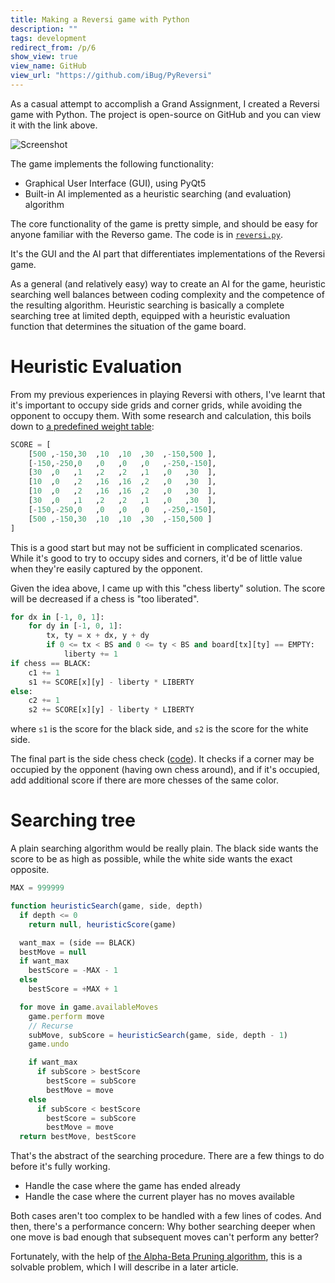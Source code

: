 ```yaml
---
title: Making a Reversi game with Python
description: ""
tags: development
redirect_from: /p/6
show_view: true
view_name: GitHub
view_url: "https://github.com/iBug/PyReversi"
---
```


As a casual attempt to accomplish a Grand Assignment, I created a Reversi game with Python. The project is open-source on GitHub and you can view it with the link above.

![Screenshot](https://user-images.githubusercontent.com/7273074/39672148-558d8104-5157-11e8-9a48-040459eb8d89.png)

The game implements the following functionality:

- Graphical User Interface (GUI), using PyQt5
- Built-in AI implemented as a heuristic searching (and evaluation) algorithm

The core functionality of the game is pretty simple, and should be easy for anyone familiar with the Reverso game. The code is in [`reversi.py`](https://github.com/iBug/PyReversi/blob/master/reversi.py).

It's the GUI and the AI part that differentiates implementations of the Reversi game.

As a general (and relatively easy) way to create an AI for the game, heuristic searching well balances between coding complexity and the competence of the resulting algorithm. Heuristic searching is basically a complete searching tree at limited depth, equipped with a heuristic evaluation function that determines the situation of the game board.

# Heuristic Evaluation

From my previous experiences in playing Reversi with others, I've learnt that it's important to occupy side grids and corner grids, while avoiding the opponent to occupy them. With some research and calculation, this boils down to [a predefined weight table][1]:

```python
SCORE = [
    [500 ,-150,30  ,10  ,10  ,30  ,-150,500 ],
    [-150,-250,0   ,0   ,0   ,0   ,-250,-150],
    [30  ,0   ,1   ,2   ,2   ,1   ,0   ,30  ],
    [10  ,0   ,2   ,16  ,16  ,2   ,0   ,30  ],
    [10  ,0   ,2   ,16  ,16  ,2   ,0   ,30  ],
    [30  ,0   ,1   ,2   ,2   ,1   ,0   ,30  ],
    [-150,-250,0   ,0   ,0   ,0   ,-250,-150],
    [500 ,-150,30  ,10  ,10  ,30  ,-150,500 ]
]
```

This is a good start but may not be sufficient in complicated scenarios. While it's good to try to occupy sides and corners, it'd be of little value when they're easily captured by the opponent.

Given the idea above, I came up with this "chess liberty" solution. The score will be decreased if a chess is "too liberated".

```python
for dx in [-1, 0, 1]:
    for dy in [-1, 0, 1]:
        tx, ty = x + dx, y + dy
        if 0 <= tx < BS and 0 <= ty < BS and board[tx][ty] == EMPTY:
            liberty += 1
if chess == BLACK:
    c1 += 1
    s1 += SCORE[x][y] - liberty * LIBERTY
else:
    c2 += 1
    s2 += SCORE[x][y] - liberty * LIBERTY
```

where `s1` is the score for the black side, and `s2` is the score for the white side.

The final part is the side chess check ([code][2]). It checks if a corner may be occupied by the opponent (having own chess around), and if it's occupied, add additional score if there are more chesses of the same color.

# Searching tree

A plain searching algorithm would be really plain. The black side wants the score to be as high as possible, while the white side wants the exact opposite.

```javascript
MAX = 999999

function heuristicSearch(game, side, depth)
  if depth <= 0
    return null, heuristicScore(game)

  want_max = (side == BLACK)
  bestMove = null
  if want_max
    bestScore = -MAX - 1
  else
    bestScore = +MAX + 1

  for move in game.availableMoves
    game.perform move
    // Recurse
    subMove, subScore = heuristicSearch(game, side, depth - 1)
    game.undo

    if want_max
      if subScore > bestScore
        bestScore = subScore
        bestMove = move
    else
      if subScore < bestScore
        bestScore = subScore
        bestMove = move
  return bestMove, bestScore
```

That's the abstract of the searching procedure. There are a few things to do before it's fully working.

- Handle the case where the game has ended already
- Handle the case where the current player has no moves available

Both cases aren't too complex to be handled with a few lines of codes. And then, there's a performance concern: Why bother searching deeper when one move is bad enough that subsequent moves can't perform any better?

Fortunately, with the help of [the Alpha-Beta Pruning algorithm][3], this is a solvable problem, which I will describe in a later article.


  [1]: https://github.com/iBug/PyReversi/blob/master/ai.py#L13
  [2]: https://github.com/iBug/PyReversi/blob/master/ai.py#L110
  [3]: https://en.wikipedia.org/wiki/Alpha–beta_pruning
